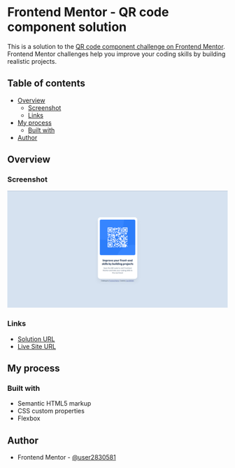 # Frontend Mentor - QR code component solution

This is a solution to the [QR code component challenge on Frontend Mentor](https://www.frontendmentor.io/challenges/qr-code-component-iux_sIO_H). Frontend Mentor challenges help you improve your coding skills by building realistic projects. 

## Table of contents

- [Overview](#overview)
  - [Screenshot](#screenshot)
  - [Links](#links)
- [My process](#my-process)
  - [Built with](#built-with)
- [Author](#author)



## Overview

### Screenshot

![](./qr-code-screenshot.png)


### Links

- [Solution URL](https://github.com/user2830581/qr-code)
- [Live Site URL](https://qr-code-one-ivory.vercel.app/)

## My process

### Built with

- Semantic HTML5 markup
- CSS custom properties
- Flexbox


## Author

- Frontend Mentor - [@user2830581](https://www.frontendmentor.io/profile/user2830581)
